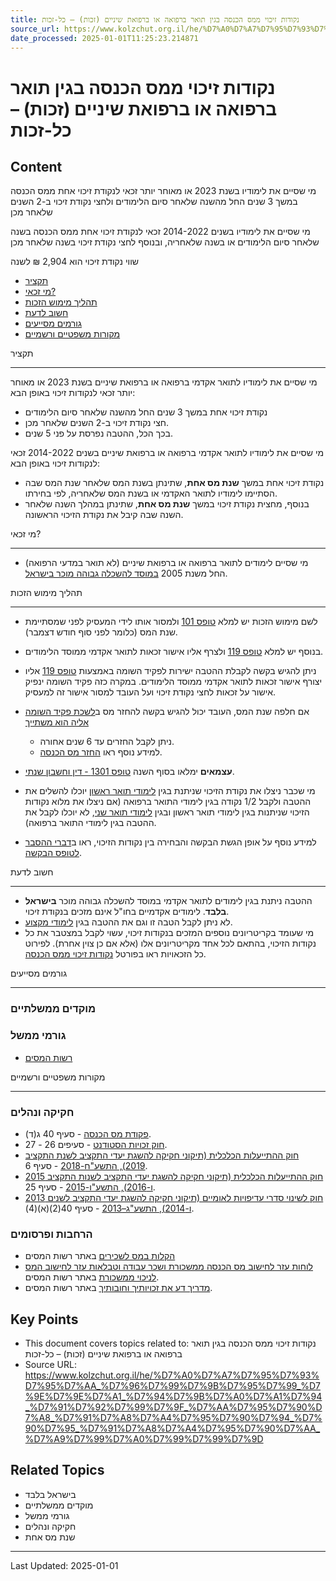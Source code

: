 ```yaml
---
title: נקודות זיכוי ממס הכנסה בגין תואר ברפואה או ברפואת שיניים (זכות) – כל-זכות
source_url: https://www.kolzchut.org.il/he/%D7%A0%D7%A7%D7%95%D7%93%D7%95%D7%AA_%D7%96%D7%99%D7%9B%D7%95%D7%99_%D7%9E%D7%9E%D7%A1_%D7%94%D7%9B%D7%A0%D7%A1%D7%94_%D7%91%D7%92%D7%99%D7%9F_%D7%AA%D7%95%D7%90%D7%A8_%D7%91%D7%A8%D7%A4%D7%95%D7%90%D7%94_%D7%90%D7%95_%D7%91%D7%A8%D7%A4%D7%95%D7%90%D7%AA_%D7%A9%D7%99%D7%A0%D7%99%D7%99%D7%9D
date_processed: 2025-01-01T11:25:23.214871
---
```

# נקודות זיכוי ממס הכנסה בגין תואר ברפואה או ברפואת שיניים (זכות) – כל-זכות

## Content
מי שסיים את לימודיו בשנת 2023 או מאוחר יותר זכאי לנקודת זיכוי אחת ממס הכנסה במשך 3 שנים החל מהשנה שלאחר סיום הלימודים ולחצי נקודת זיכוי ב-2 השנים שלאחר מכן

מי שסיים את לימודיו בשנים 2014-2022 זכאי לנקודת זיכוי אחת ממס הכנסה בשנה שלאחר סיום הלימודים או בשנה שלאחריה, ובנוסף לחצי נקודת זיכוי בשנה שלאחר מכן

שווי נקודת זיכוי הוא 2,904 ₪ לשנה

*   [תקציר](#.D7.AA.D7.A7.D7.A6.D7.99.D7.A8)
*   [מי זכאי?](#.D7.9E.D7.99_.D7.96.D7.9B.D7.90.D7.99.3F)
*   [תהליך מימוש הזכות](#.D7.AA.D7.94.D7.9C.D7.99.D7.9A_.D7.9E.D7.99.D7.9E.D7.95.D7.A9_.D7.94.D7.96.D7.9B.D7.95.D7.AA)
*   [חשוב לדעת](#.D7.97.D7.A9.D7.95.D7.91_.D7.9C.D7.93.D7.A2.D7.AA)
*   [גורמים מסייעים](#.D7.92.D7.95.D7.A8.D7.9E.D7.99.D7.9D_.D7.9E.D7.A1.D7.99.D7.99.D7.A2.D7.99.D7.9D)
*   [מקורות משפטיים ורשמיים](#.D7.9E.D7.A7.D7.95.D7.A8.D7.95.D7.AA_.D7.9E.D7.A9.D7.A4.D7.98.D7.99.D7.99.D7.9D_.D7.95.D7.A8.D7.A9.D7.9E.D7.99.D7.99.D7.9D)

תקציר
- ----

מי שסיים את לימודיו לתואר אקדמי ברפואה או ברפואת שיניים בשנת 2023 או מאוחר יותר זכאי לנקודות זיכוי באופן הבא:

*   נקודת זיכוי אחת במשך 3 שנים החל מהשנה שלאחר סיום הלימודים
*   חצי נקודת זיכוי ב-2 השנים שלאחר מכן.
*   בכך הכל, ההטבה נפרסת על פני 5 שנים.

מי שסיים את לימודיו לתואר אקדמי ברפואה או ברפואת שיניים בשנים 2014-2022 זכאי לנקודות זיכוי באופן הבא:

*   נקודת זיכוי אחת במשך **שנת מס אחת**, שתינתן בשנת המס שלאחר שנת המס שבה הסתיימו לימודיו לתואר האקדמי או בשנת המס שלאחריה, לפי בחירתו.
*   בנוסף, מחצית נקודת זיכוי במשך **שנת מס אחת**, שתינתן במהלך השנה שלאחר השנה שבה קיבל את נקודת הזיכוי הראשונה.

מי זכאי?
- -------

*   מי שסיים לימודים לתואר ברפואה או ברפואת שיניים (לא תואר במדעי הרפואה) החל משנת 2005 [במוסד להשכלה גבוהה מוכר בישראל](/he/%D7%9E%D7%95%D7%A1%D7%93%D7%95%D7%AA_%D7%9E%D7%95%D7%9B%D7%A8%D7%99%D7%9D_%D7%9C%D7%94%D7%A9%D7%9B%D7%9C%D7%94_%D7%92%D7%91%D7%95%D7%94%D7%94 "מוסדות מוכרים להשכלה גבוהה").

תהליך מימוש הזכות
- ----------------

*   לשם מימוש הזכות יש למלא [טופס 101](/he/%D7%98%D7%95%D7%A4%D7%A1_101 "טופס 101") ולמסור אותו לידי המעסיק לפני שמסתיימת שנת המס (כלומר לפני סוף חודש דצמבר).
*   בנוסף יש למלא [טופס 119](https://www.gov.il/BlobFolder/service/annual-tax-report-2019/he/Service_Pages_Income_tax_itc119_11.pdf) ולצרף אליו אישור זכאות לתואר אקדמי ממוסד הלימודים.
*   ניתן להגיש בקשה לקבלת ההטבה ישירות לפקיד השומה באמצעות [טופס 119](https://www.gov.il/BlobFolder/service/annual-tax-report-2019/he/Service_Pages_Income_tax_itc119_11.pdf) אליו יצורף אישור זכאות לתואר אקדמי ממוסד הלימודים. במקרה כזה פקיד השומה ינפיק אישור על זכאות לחצי נקודת זיכוי ועל העובד למסור אישור זה למעסיק.
*   אם חלפה שנת המס, העובד יכול להגיש בקשה להחזר מס ב[לשכת פקיד השומה אליה הוא משתייך](https://www.gov.il/apps/taxes/taxes/#/kabalat-kahal/he)
    *   ניתן לקבל החזרים עד 6 שנים אחורה.
    *   למידע נוסף ראו [החזר מס הכנסה](/he/%D7%94%D7%97%D7%96%D7%A8_%D7%9E%D7%A1_%D7%94%D7%9B%D7%A0%D7%A1%D7%94 "החזר מס הכנסה").
*   **עצמאים** ימלאו בסוף השנה [טופס 1301 - דין וחשבון שנתי](https://www.gov.il/BlobFolder/service/annual-tax-report-2019/he/Service_Pages_Income_tax_itc1301-2019.pdf).

*   מי שכבר ניצלו את נקודת הזיכוי שניתנת בגין [לימודי תואר ראשון](/he/%D7%A0%D7%A7%D7%95%D7%93%D7%95%D7%AA_%D7%96%D7%99%D7%9B%D7%95%D7%99_%D7%9E%D7%9E%D7%A1_%D7%94%D7%9B%D7%A0%D7%A1%D7%94_%D7%91%D7%92%D7%99%D7%9F_%D7%AA%D7%95%D7%90%D7%A8_%D7%A8%D7%90%D7%A9%D7%95%D7%9F "נקודות זיכוי ממס הכנסה בגין תואר ראשון") יוכלו להשלים את ההטבה ולקבל 1/2 נקודה בגין לימודי התואר ברפואה (אם ניצלו את מלוא נקודות הזיכוי שניתנות בגין לימודי תואר ראשון ובגין [לימודי תואר שני](/he/%D7%A0%D7%A7%D7%95%D7%93%D7%95%D7%AA_%D7%96%D7%99%D7%9B%D7%95%D7%99_%D7%9E%D7%9E%D7%A1_%D7%94%D7%9B%D7%A0%D7%A1%D7%94_%D7%91%D7%92%D7%99%D7%9F_%D7%AA%D7%95%D7%90%D7%A8_%D7%A9%D7%A0%D7%99 "נקודות זיכוי ממס הכנסה בגין תואר שני"), לא יוכלו לקבל את ההטבה בגין לימודי התואר ברפואה).
*   למידע נוסף על אופן הגשת הבקשה והבחירה בין נקודות הזיכוי, ראו ב‏[דברי ההסבר לטופס הבקשה](https://www.gov.il/BlobFolder/service/itc119/he/Service_Pages_Income_tax_itc119n.pdf#page=2).

חשוב לדעת
- --------

*   ההטבה ניתנת בגין לימודים לתואר אקדמי במוסד להשכלה גבוהה מוכר **בישראל בלבד**. לימודים אקדמיים בחו"ל אינם מזכים בנקודת זיכוי.
*   לא ניתן לקבל הטבה זו וגם את ההטבה בגין [לימודי מקצוע](/he/%D7%A0%D7%A7%D7%95%D7%93%D7%95%D7%AA_%D7%96%D7%99%D7%9B%D7%95%D7%99_%D7%9E%D7%9E%D7%A1_%D7%94%D7%9B%D7%A0%D7%A1%D7%94_%D7%91%D7%92%D7%99%D7%9F_%D7%9C%D7%99%D7%9E%D7%95%D7%93%D7%99_%D7%9E%D7%A7%D7%A6%D7%95%D7%A2 "נקודות זיכוי ממס הכנסה בגין לימודי מקצוע").
*   מי שעומד בקריטריונים נוספים המזכים בנקודות זיכוי, עשוי לקבל במצטבר את כל נקודות הזיכוי, בהתאם לכל אחד מקריטריונים אלו (אלא אם כן צוין אחרת). לפירוט כל הזכאויות ראו בפורטל [נקודות זיכוי ממס הכנסה](/he/%D7%A0%D7%A7%D7%95%D7%93%D7%95%D7%AA_%D7%96%D7%99%D7%9B%D7%95%D7%99_%D7%9E%D7%9E%D7%A1_%D7%94%D7%9B%D7%A0%D7%A1%D7%94 "נקודות זיכוי ממס הכנסה").

גורמים מסייעים
- -------------

### מוקדים ממשלתיים

### גורמי ממשל

*   [רשות המסים](/he/%D7%A8%D7%A9%D7%95%D7%AA_%D7%94%D7%9E%D7%A1%D7%99%D7%9D "רשות המסים")

מקורות משפטיים ורשמיים
- ---------------------

### חקיקה ונהלים

*   [פקודת מס הכנסה](https://www.nevo.co.il/law_html/law01/255_001.htm#Seif68) - סעיף 40 ג(ד).
*   [חוק זכויות הסטודנט](https://www.nevo.co.il/law_html/Law01/999_775.htm#Seif26) - סעיפים 26 - 27.
*   [חוק ההתייעלות הכלכלית (תיקוני חקיקה להשגת יעדי התקציב לשנת התקציב 2019), התשע"ח-2018](https://www.nevo.co.il/law_word/law14/law-2713.pdf) - סעיף 6.
*   [חוק ההתייעלות הכלכלית (תיקוני חקיקה להשגת יעדי התקציב לשנות התקציב 2015 ו-2016), התשע"ו-2015](http://fs.knesset.gov.il//20/law/20_lsr_316719.pdf) - סעיף 25.
*   [חוק לשינוי סדרי עדיפויות לאומיים (תיקוני חקיקה להשגת יעדי התקציב לשנים 2013 ו-2014), התשע"ג–2013](https://fs.knesset.gov.il/19/law/19_lsr_301574.pdf) - סעיף 40(2)(א)(4).

### הרחבות ופרסומים

*   [הקלות במס לשכירים](https://www.gov.il/he/departments/guides/income-tax-guide-for--tax-relief-and-tax-coordination) באתר רשות המסים
*   [לוחות עזר לחישוב מס הכנסה ממשכורת ושכר עבודה וטבלאות עזר לחישוב המס לניכוי ממשכורת](https://www.gov.il/he/departments/general/income-tax-monthly-deductions-booklet) באתר רשות המסים.
*   [מדריך דע את זכויותיך וחובותיך](https://www.gov.il/he/Departments/General/income-tax-guide-knowyourright) באתר רשות המסים.

## Key Points

- This document covers topics related to: נקודות זיכוי ממס הכנסה בגין תואר ברפואה או ברפואת שיניים (זכות) – כל-זכות
- Source URL: https://www.kolzchut.org.il/he/%D7%A0%D7%A7%D7%95%D7%93%D7%95%D7%AA_%D7%96%D7%99%D7%9B%D7%95%D7%99_%D7%9E%D7%9E%D7%A1_%D7%94%D7%9B%D7%A0%D7%A1%D7%94_%D7%91%D7%92%D7%99%D7%9F_%D7%AA%D7%95%D7%90%D7%A8_%D7%91%D7%A8%D7%A4%D7%95%D7%90%D7%94_%D7%90%D7%95_%D7%91%D7%A8%D7%A4%D7%95%D7%90%D7%AA_%D7%A9%D7%99%D7%A0%D7%99%D7%99%D7%9D

## Related Topics

- בישראל בלבד
- מוקדים ממשלתיים
- גורמי ממשל
- חקיקה ונהלים
- שנת מס אחת

---

Last Updated: 2025-01-01